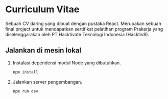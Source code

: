 # Curriculum Vitae

Sebuah CV daring yang dibuat dengan pustaka React. Merupakan sebuah final project untuk mendapatkan sertifikat pelatihan program Prakerja yang diselenggarakan oleh PT Hacktivate Teknologi Indonesia (Hacktiv8).

## Jalankan di mesin lokal

1. Instalasi dependensi modul Node yang dibutuhkan.

   ```bash
   npm install
   ```

2. Jalankan server pengembangan.

   ```bash
   npm run dev
   ```
